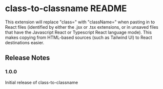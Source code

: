 # class-to-classname README

This extension will replace "class=" with "className=" when pasting in to React files (identified by either the .jsx or .tsx extensions, or in unsaved files that have the Javascript React or Typescript React language mode). This makes copying from HTML-based sources (such as Tailwind UI) to React destinations easier.

## Release Notes

### 1.0.0

Initial release of class-to-classname